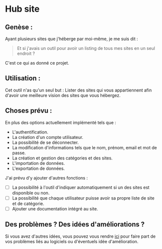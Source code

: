 # Hub site

## Genèse :

Ayant plusieurs sites que j'héberge par moi-même, je me suis dit :

> Et si j'avais un outil pour avoir un listing de tous mes sites en un seul endroit ?

C'est ce qui as donné ce projet.

## Utilisation :

Cet outil n'as qu'un seul but : Lister des sites qui vous appartiennent afin d'avoir une meilleure vision des sites que vous hébergez.

## Choses prévu :

En plus des options actuellement implémenté tels que :

- L'authentification.
- La création d'un compte utilisateur.
- La possibilité de se déconnecter.
- La modification d'informations tels que le nom, prénom, email et mot de passe.
- La création et gestion des catégories et des sites.
- L'importation de données.
- L'exportation de données.

J'ai prévu d'y ajouter d'autres fonctions :

- [ ] La possibilité à l'outil d'indiquer automatiquement si un des sites est disponible ou non.
- [ ] La possibilité que chaque utilisateur puisse avoir sa propre liste de site et de catégorie.
- [ ] Ajouter une documentation intégré au site.

## Des problèmes ? Des idées d'améliorations ?

Si vous avez d'autres idées, vous pouvez vous rendre [ici](https://github.com/TheGuardianLight/hub-site/issues) pour faire part de vos problèmes liés au logiciels ou d'éventuels idée d'amélioration.